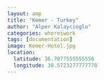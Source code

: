 ```yaml
---
layout: amp
title: "Kemer - Turkey"
author: "Alper Kalaycioglu"
categories: whereiwork
tags: [documentation]
image: Kemer-Hotel.jpg
location:
  latitude: 36.7077555555556
  longitude: 30.5723277777778
---
```

